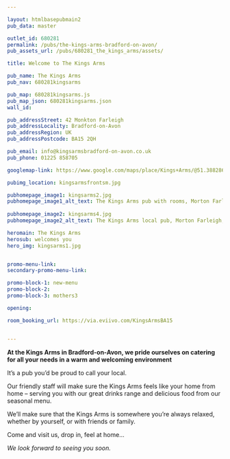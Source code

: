 ```yaml
---

layout: htmlbasepubmain2
pub_data: master

outlet_id: 680281
permalink: /pubs/the-kings-arms-bradford-on-avon/
pub_assets_url: /pubs/680281_the_kings_arms/assets/

title: Welcome to The Kings Arms

pub_name: The Kings Arms
pub_nav: 680281kingsarms

pub_map: 680281kingsarms.js
pub_map_json: 680281kingsarms.json
wall_id:

pub_addressStreet: 42 Monkton Farleigh
pub_addressLocality: Bradford-on-Avon 
pub_addressRegion: UK
pub_addressPostcode: BA15 2QH

pub_email: info@kingsarmsbradford-on-avon.co.uk
pub_phone: 01225 858705

googlemap-link: https://www.google.com/maps/place/Kings+Arms/@51.388286,-2.2824158,267m/data=!3m1!1e3!4m12!1m6!3m5!1s0x48717f42aef3335f:0xd28c2d36516a7a4a!2sKings+Arms!8m2!3d51.388256!4d-2.2824185!3m4!1s0x48717f42aef3335f:0xd28c2d36516a7a4a!8m2!3d51.388256!4d-2.2824185?hl=en-GB

pubimg_location: kingsarmsfrontsm.jpg

pubhomepage_image1: kingsarms2.jpg 
pubhomepage_image1_alt_text: The Kings Arms pub with rooms, Morton Farleigh, Bradford-on-Avon 
 
pubhomepage_image2: kingsarms4.jpg
pubhomepage_image2_alt_text: The Kings Arms local pub, Morton Farleigh, Bradford-on-Avon 

heromain: The Kings Arms
herosub: welcomes you
hero_img: kingsarms1.jpg


promo-menu-link:
secondary-promo-menu-link:

promo-block-1: new-menu
promo-block-2: 
promo-block-3: mothers3

opening: 

room_booking_url: https://via.eviivo.com/KingsArmsBA15


---
```


**At the Kings Arms in Bradford-on-Avon, we pride ourselves on catering for all your needs in a warm and welcoming environment**

It’s a pub you’d be proud to call your local.

Our friendly staff will make sure the Kings Arms feels like your home from home – serving you with our great drinks range and delicious food from our seasonal menu.

We’ll make sure that the Kings Arms is somewhere you’re always relaxed, whether by yourself, or with friends or family.

Come and visit us, drop in, feel at home… 

*We look forward to seeing you soon.*

